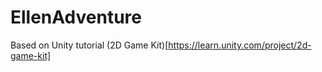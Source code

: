 # EllenAdventure

Based on Unity tutorial (2D Game Kit)[https://learn.unity.com/project/2d-game-kit]
